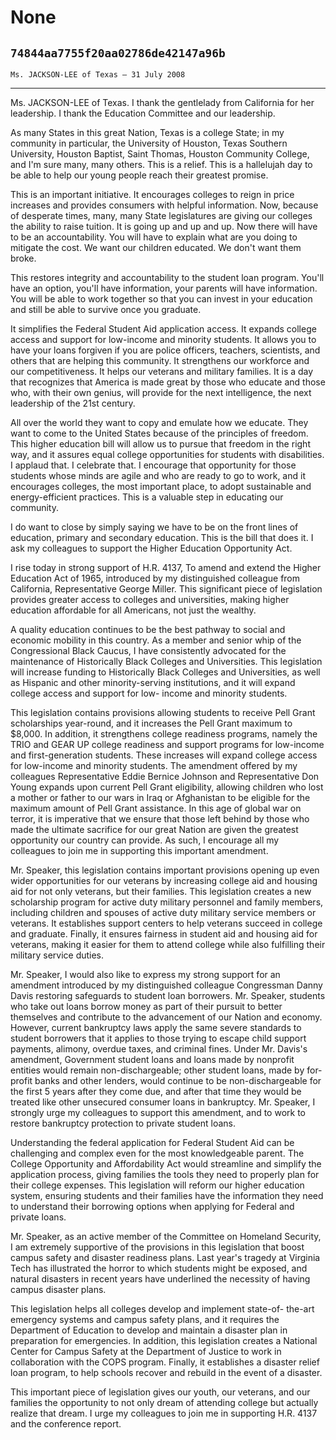 # None
## `74844aa7755f20aa02786de42147a96b`
`Ms. JACKSON-LEE of Texas — 31 July 2008`

---


Ms. JACKSON-LEE of Texas. I thank the gentlelady from California for 
her leadership. I thank the Education Committee and our leadership.

As many States in this great Nation, Texas is a college State; in my 
community in particular, the University of Houston, Texas Southern 
University, Houston Baptist, Saint Thomas, Houston Community College, 
and I'm sure many, many others. This is a relief. This is a hallelujah 
day to be able to help our young people reach their greatest promise.

This is an important initiative. It encourages colleges to reign in 
price increases and provides consumers with helpful information. Now, 
because of desperate times, many, many State legislatures are giving 
our colleges the ability to raise tuition. It is going up and up and 
up. Now there will have to be an accountability. You will have to 
explain what are you doing to mitigate the cost. We want our children 
educated. We don't want them broke.

This restores integrity and accountability to the student loan 
program. You'll have an option, you'll have information, your parents 
will have information. You will be able to work together so that you 
can invest in your education and still be able to survive once you 
graduate.

It simplifies the Federal Student Aid application access. It expands 
college access and support for low-income and minority students. It 
allows you to have your loans forgiven if you are police officers, 
teachers, scientists, and others that are helping this community. It 
strengthens our workforce and our competitiveness. It helps our 
veterans and military families. It is a day that recognizes that 
America is made great by those who educate and those who, with their 
own genius, will provide for the next intelligence, the next leadership 
of the 21st century.

All over the world they want to copy and emulate how we educate. They 
want to come to the United States because of the principles of freedom. 
This higher education bill will allow us to pursue that freedom in the 
right way, and it assures equal college opportunities for students with 
disabilities. I applaud that. I celebrate that. I encourage that 
opportunity for those students whose minds are agile and who are ready 
to go to work, and it encourages colleges, the most important place, to 
adopt sustainable and energy-efficient practices. This is a valuable 
step in educating our community.

I do want to close by simply saying we have to be on the front lines 
of education, primary and secondary education. This is the bill that 
does it. I ask my colleagues to support the Higher Education 
Opportunity Act.

I rise today in strong support of H.R. 4137, To amend and extend the 
Higher Education Act of 1965, introduced by my distinguished colleague 
from California, Representative George Miller. This significant piece 
of legislation provides greater access to colleges and universities, 
making higher education affordable for all Americans, not just the 
wealthy.

A quality education continues to be the best pathway to social and 
economic mobility in this country. As a member and senior whip of the 
Congressional Black Caucus, I have consistently advocated for the 
maintenance of Historically Black Colleges and Universities. This 
legislation will increase funding to Historically Black Colleges and 
Universities, as well as Hispanic and other minority-serving 
institutions, and it will expand college access and support for low-
income and minority students.

This legislation contains provisions allowing students to receive 
Pell Grant scholarships year-round, and it increases the Pell Grant 
maximum to $8,000. In addition, it strengthens college readiness 
programs, namely the TRIO and GEAR UP college readiness and support 
programs for low-income and first-generation students. These increases 
will expand college access for low-income and minority students. The 
amendment offered by my colleagues Representative Eddie Bernice Johnson 
and Representative Don Young expands upon current Pell Grant 
eligibility, allowing children who lost a mother or father to our wars 
in Iraq or Afghanistan to be eligible for the maximum amount of Pell 
Grant assistance. In this age of global war on terror, it is imperative 
that we ensure that those left behind by those who made the ultimate 
sacrifice for our great Nation are given the greatest opportunity our 
country can provide. As such, I encourage all my colleagues to join me 
in supporting this important amendment.

Mr. Speaker, this legislation contains important provisions opening 
up even wider opportunities for our veterans by increasing college aid 
and housing aid for not only veterans, but their families. This 
legislation creates a new scholarship program for active duty military 
personnel and family members, including children and spouses of active 
duty military service members or veterans. It establishes support 
centers to help veterans succeed in college and graduate. Finally, it 
ensures fairness in student aid and housing aid for veterans, making it 
easier for them to attend college while also fulfilling their military 
service duties.

Mr. Speaker, I would also like to express my strong support for an 
amendment introduced by my distinguished colleague Congressman Danny 
Davis restoring safeguards to student loan borrowers. Mr. Speaker, 
students who take out loans borrow money as part of their pursuit to 
better themselves and contribute to the advancement of our Nation and 
economy. However, current bankruptcy laws apply the same severe 
standards to student borrowers that it applies to those trying to 
escape child support payments, alimony, overdue taxes, and criminal 
fines. Under Mr. Davis's amendment, Government student loans and loans 
made by nonprofit entities would remain non-dischargeable; other 
student loans, made by for-profit banks and other lenders, would 
continue to be non-dischargeable for the first 5 years after they come 
due, and after that time they would be treated like other unsecured 
consumer loans in bankruptcy. Mr. Speaker, I strongly urge my 
colleagues to support this amendment, and to work to restore bankruptcy 
protection to private student loans.



Understanding the federal application for Federal Student Aid can be 
challenging and complex even for the most knowledgeable parent. The 
College Opportunity and Affordability Act would streamline and simplify 
the application process, giving families the tools they need to 
properly plan for their college expenses. This legislation will reform 
our higher education system, ensuring students and their families have 
the information they need to understand their borrowing options when 
applying for Federal and private loans.

Mr. Speaker, as an active member of the Committee on Homeland 
Security, I am extremely supportive of the provisions in this 
legislation that boost campus safety and disaster readiness plans. Last 
year's tragedy at Virginia Tech has illustrated the horror to which 
students might be exposed, and natural disasters in recent years have 
underlined the necessity of having campus disaster plans.

This legislation helps all colleges develop and implement state-of-
the-art emergency systems and campus safety plans, and it requires the 
Department of Education to develop and maintain a disaster plan in 
preparation for emergencies. In addition, this legislation creates a 
National Center for Campus Safety at the Department of Justice to work 
in collaboration with the COPS program. Finally, it establishes a 
disaster relief loan program, to help schools recover and rebuild in 
the event of a disaster.

This important piece of legislation gives our youth, our veterans, 
and our families the opportunity to not only dream of attending college 
but actually realize that dream. I urge my colleagues to join me in 
supporting H.R. 4137 and the conference report.